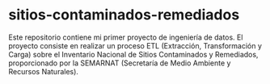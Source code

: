 # sitios-contaminados-remediados
Este repositorio contiene mi primer proyecto de ingeniería de datos. El proyecto consiste en realizar un proceso ETL (Extracción, Transformación y Carga) sobre el Inventario Nacional de Sitios Contaminados y Remediados, proporcionado por la SEMARNAT (Secretaría de Medio Ambiente y Recursos Naturales).
